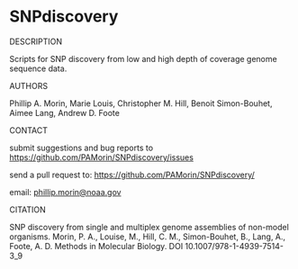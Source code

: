 # SNPdiscovery

DESCRIPTION

Scripts for SNP discovery from low and high depth of coverage genome sequence data.

AUTHORS

Phillip A. Morin, Marie Louis, Christopher M. Hill, Benoit Simon-Bouhet, Aimee Lang, Andrew D. Foote 

CONTACT

submit suggestions and bug reports to https://github.com/PAMorin/SNPdiscovery/issues

send a pull request to: https://github.com/PAMorin/SNPdiscovery/

email: phillip.morin@noaa.gov

CITATION

SNP discovery from single and multiplex genome assemblies of non-model organisms. Morin, P. A., Louise, M., Hill, C. M., Simon-Bouhet, B., Lang, A., Foote, A. D.  Methods in Molecular Biology. DOI 10.1007/978-1-4939-7514-3_9


